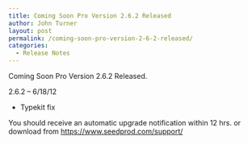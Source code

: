 ```yaml
---
title: Coming Soon Pro Version 2.6.2 Released
author: John Turner
layout: post
permalink: /coming-soon-pro-version-2-6-2-released/
categories:
  - Release Notes
---
```

Coming Soon Pro Version 2.6.2 Released.

2.6.2 &#8211; 6/18/12

* Typekit fix

You should receive an automatic upgrade notification within 12 hrs. or download from <a href="https://www.seedprod.com/support/" target="_blank">https://www.seedprod.com/support/</a>
